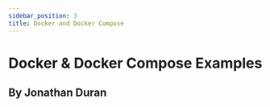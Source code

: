 ```yaml
---
sidebar_position: 3
title: Docker and Docker Compose
---
```


# Docker & Docker Compose Examples

## By Jonathan Duran
